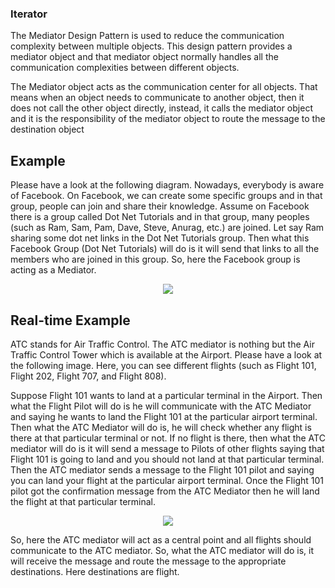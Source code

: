 ### Iterator  
The Mediator Design Pattern is used to reduce the communication complexity between multiple objects. This design pattern provides a mediator object and that mediator object normally handles all the communication complexities between different objects.

The Mediator object acts as the communication center for all objects. That means when an object needs to communicate to another object, then it does not call the other object directly, instead, it calls the mediator object and it is the responsibility of the mediator object to route the message to the destination object

## Example 
Please have a look at the following diagram. Nowadays, everybody is aware of Facebook. On Facebook, we can create some specific groups and in that group, people can join and share their knowledge. Assume on Facebook there is a group called Dot Net Tutorials and in that group, many peoples (such as Ram, Sam, Pam, Dave, Steve, Anurag, etc.) are joined. Let say Ram sharing some dot net links in the Dot Net Tutorials group. Then what this Facebook Group (Dot Net Tutorials) will do is it will send that links to all the members who are joined in this group. So, here the Facebook group is acting as a Mediator.
<p align="center">
  <img src="http://mokarchi.ir/Iterator/word-image-52-768x537.png" />
</p>

## Real-time Example 
ATC stands for Air Traffic Control. The ATC mediator is nothing but the Air Traffic Control Tower which is available at the Airport. Please have a look at the following image. Here, you can see different flights (such as Flight 101, Flight 202, Flight 707, and Flight 808).

Suppose Flight 101 wants to land at a particular terminal in the Airport. Then what the Flight Pilot will do is he will communicate with the ATC Mediator and saying he wants to land the Flight 101 at the particular airport terminal. Then what the ATC Mediator will do is, he will check whether any flight is there at that particular terminal or not. If no flight is there, then what the ATC mediator will do is it will send a message to Pilots of other flights saying that Flight 101 is going to land and you should not land at that particular terminal. Then the ATC mediator sends a message to the Flight 101 pilot and saying you can land your flight at the particular airport terminal. Once the Flight 101 pilot got the confirmation message from the ATC Mediator then he will land the flight at that particular terminal.
<p align="center">
  <img src="http://mokarchi.ir/Iterator/Real-time-Example-of-Mediator-Design-Pattern-ATC-768x390.png" />
</p>

So, here the ATC mediator will act as a central point and all flights should communicate to the ATC mediator. So, what the ATC mediator will do is, it will receive the message and route the message to the appropriate destinations. Here destinations are flight.

